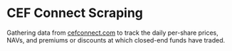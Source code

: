 # CEF Connect Scraping

Gathering data from [cefconnect.com] to track the daily per-share prices, NAVs, and premiums or discounts at which closed-end funds have traded.

[cefconnect.com]: https://www.cefconnect.com/closed-end-funds-daily-pricing